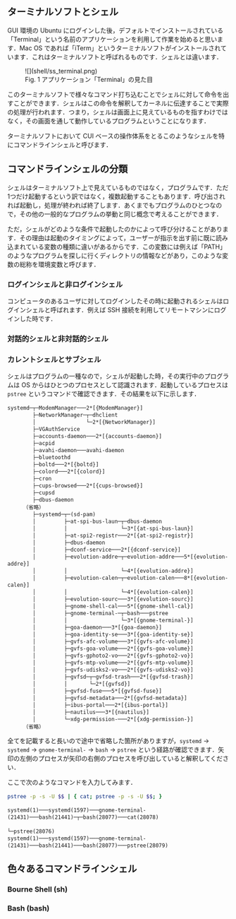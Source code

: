 ## ターミナルソフトとシェル

GUI 環境の Ubuntu にログインした後，デフォルトでインストールされている「Terminal」という名前のアプリケーションを利用して作業を始めると思います．Mac OS であれば「iTerm」というターミナルソフトがインストールされています．これはターミナルソフトと呼ばれるものです．シェルとは違います．

<figure markdown>
  ![](shell/ss_terminal.png)
  <figcaption>Fig. 1 アプリケーション「Terminal」の見た目</figcaption>
</figure>

このターミナルソフトで様々なコマンド打ち込むことでシェルに対して命令を出すことができます．シェルはこの命令を解釈してカーネルに伝達することで実際の処理が行われます．つまり，シェルは画面上に見えているものを指すわけではなく，その画面を通して動作しているプログラムということになります．

ターミナルソフトにおいて CUI ベースの操作体系をとるこのようなシェルを特にコマンドラインシェルと呼びます．

## コマンドラインシェルの分類

シェルはターミナルソフト上で見えているものではなく，プログラムです．ただ1つだけ起動するという訳ではなく，複数起動することもあります．呼び出されれば起動し，処理が終われば終了します．あくまでもプログラムのひとつなので，その他の一般的なプログラムの挙動と同じ概念で考えることができます．

ただ，シェルがどのような条件で起動したのかによって呼び分けることがあります．その理由は起動のタイミングによって，ユーザーが指示を出す前に既に読み込まれている変数の種類に違いがあるからです．この変数には例えば「PATH」のようなプログラムを探しに行くディレクトリの情報などがあり，このような変数の総称を環境変数と呼びます．

### ログインシェルと非ログインシェル

コンピュータのあるユーザに対してログインしたその時に起動されるシェルはログインシェルと呼ばれます．例えば SSH 接続を利用してリモートマシンにログインした時です．

### 対話的シェルと非対話的シェル

### カレントシェルとサブシェル

シェルはプログラムの一種なので，シェルが起動した時，その実行中のプログラムは OS からはひとつのプロセスとして認識されます．起動しているプロセスは `pstree` というコマンドで確認できます．その結果を以下に示します．

```
systemd─┬─ModemManager───2*[{ModemManager}]
        ├─NetworkManager─┬─dhclient
        │                └─2*[{NetworkManager}]
        ├─VGAuthService
        ├─accounts-daemon───2*[{accounts-daemon}]
        ├─acpid
        ├─avahi-daemon───avahi-daemon
        ├─bluetoothd
        ├─boltd───2*[{boltd}]
        ├─colord───2*[{colord}]
        ├─cron
        ├─cups-browsed───2*[{cups-browsed}]
        ├─cupsd
        ├─dbus-daemon
     （省略）
        ├─systemd─┬─(sd-pam)
        │         ├─at-spi-bus-laun─┬─dbus-daemon
        │         │                 └─3*[{at-spi-bus-laun}]
        │         ├─at-spi2-registr───2*[{at-spi2-registr}]
        │         ├─dbus-daemon
        │         ├─dconf-service───2*[{dconf-service}]
        │         ├─evolution-addre─┬─evolution-addre───5*[{evolution-addre}]
        │         │                 └─4*[{evolution-addre}]
        │         ├─evolution-calen─┬─evolution-calen───8*[{evolution-calen}]
        │         │                 └─4*[{evolution-calen}]
        │         ├─evolution-sourc───3*[{evolution-sourc}]
        │         ├─gnome-shell-cal───5*[{gnome-shell-cal}]
        │         ├─gnome-terminal-─┬─bash───pstree
        │         │                 └─3*[{gnome-terminal-}]
        │         ├─goa-daemon───3*[{goa-daemon}]
        │         ├─goa-identity-se───3*[{goa-identity-se}]
        │         ├─gvfs-afc-volume───3*[{gvfs-afc-volume}]
        │         ├─gvfs-goa-volume───2*[{gvfs-goa-volume}]
        │         ├─gvfs-gphoto2-vo───2*[{gvfs-gphoto2-vo}]
        │         ├─gvfs-mtp-volume───2*[{gvfs-mtp-volume}]
        │         ├─gvfs-udisks2-vo───2*[{gvfs-udisks2-vo}]
        │         ├─gvfsd─┬─gvfsd-trash───2*[{gvfsd-trash}]
        │         │       └─2*[{gvfsd}]
        │         ├─gvfsd-fuse───5*[{gvfsd-fuse}]
        │         ├─gvfsd-metadata───2*[{gvfsd-metadata}]
        │         ├─ibus-portal───2*[{ibus-portal}]
        │         ├─nautilus───3*[{nautilus}]
        │         └─xdg-permission-───2*[{xdg-permission-}]
     （省略）
```

全てを記載すると長いので途中で省略した箇所がありますが，`systemd` → `systemd` → `gnome-terminal-` → `bash` → `pstree` という経路が確認できます．矢印の左側のプロセスが矢印の右側のプロセスを呼び出していると解釈してください．

ここで次のようなコマンドを入力してみます．

``` bash
pstree -p -s -U $$ | { cat; pstree -p -s -U $$; }
```

```
systemd(1)───systemd(1597)───gnome-terminal-(21431)───bash(21441)─┬─bash(28077)───cat(28078)
                                                                  └─pstree(28076)
systemd(1)───systemd(1597)───gnome-terminal-(21431)───bash(21441)───bash(28077)───pstree(28079)
```

## 色々あるコマンドラインシェル

### Bourne Shell (sh)

### Bash (bash)